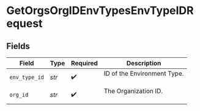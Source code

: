 # GetOrgsOrgIDEnvTypesEnvTypeIDRequest


## Fields

| Field                         | Type                          | Required                      | Description                   |
| ----------------------------- | ----------------------------- | ----------------------------- | ----------------------------- |
| `env_type_id`                 | *str*                         | :heavy_check_mark:            | ID of the Environment Type.<br/><br/> |
| `org_id`                      | *str*                         | :heavy_check_mark:            | The Organization ID.<br/><br/> |
